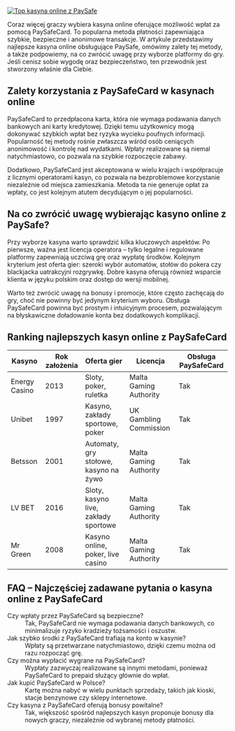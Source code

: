 [![Top kasyna online z PaySafe](https://123-caf.pages.dev/gitsignup.png)](https://vrmoo.ru/Bt82HjjY)

<p>Coraz więcej graczy wybiera kasyna online oferujące możliwość wpłat za pomocą PaySafeCard. To popularna metoda płatności zapewniająca szybkie, bezpieczne i anonimowe transakcje. W artykule przedstawimy najlepsze kasyna online obsługujące PaySafe, omówimy zalety tej metody, a także podpowiemy, na co zwrócić uwagę przy wyborze platformy do gry. Jeśli cenisz sobie wygodę oraz bezpieczeństwo, ten przewodnik jest stworzony właśnie dla Ciebie.</p>  <h2>Zalety korzystania z PaySafeCard w kasynach online</h2> <p>PaySafeCard to przedpłacona karta, która nie wymaga podawania danych bankowych ani karty kredytowej. Dzięki temu użytkownicy mogą dokonywać szybkich wpłat bez ryzyka wycieku poufnych informacji. Popularność tej metody rośnie zwłaszcza wśród osób ceniących anonimowość i kontrolę nad wydatkami. Wpłaty realizowane są niemal natychmiastowo, co pozwala na szybkie rozpoczęcie zabawy.</p>  <p>Dodatkowo, PaySafeCard jest akceptowana w wielu krajach i współpracuje z licznymi operatorami kasyn, co pozwala na bezproblemowe korzystanie niezależnie od miejsca zamieszkania. Metoda ta nie generuje opłat za wpłaty, co jest kolejnym atutem decydującym o jej popularności.</p>  <h2>Na co zwrócić uwagę wybierając kasyno online z PaySafe?</h2> <p>Przy wyborze kasyna warto sprawdzić kilka kluczowych aspektów. Po pierwsze, ważna jest licencja operatora – tylko legalne i regulowane platformy zapewniają uczciwą grę oraz wypłatę środków. Kolejnym kryterium jest oferta gier: szeroki wybór automatów, stołów do pokera czy blackjacka uatrakcyjni rozgrywkę. Dobre kasyna oferują również wsparcie klienta w języku polskim oraz dostęp do wersji mobilnej.</p>  <p>Warto też zwrócić uwagę na bonusy i promocje, które często zachęcają do gry, choć nie powinny być jedynym kryterium wyboru. Obsługa PaySafeCard powinna być prostym i intuicyjnym procesem, pozwalającym na błyskawiczne doładowanie konta bez dodatkowych komplikacji.</p>  <h2>Ranking najlepszych kasyn online z PaySafeCard</h2> <table> <thead> <tr> <th>Kasyno</th> <th>Rok założenia</th> <th>Oferta gier</th> <th>Licencja</th> <th>Obsługa PaySafeCard</th> </tr> </thead> <tbody> <tr> <td>Energy Casino</td> <td>2013</td> <td>Sloty, poker, ruletka</td> <td>Malta Gaming Authority</td> <td>Tak</td> </tr> <tr> <td>Unibet</td> <td>1997</td> <td>Kasyno, zakłady sportowe, poker</td> <td>UK Gambling Commission</td> <td>Tak</td> </tr> <tr> <td>Betsson</td> <td>2001</td> <td>Automaty, gry stołowe, kasyno na żywo</td> <td>Malta Gaming Authority</td> <td>Tak</td> </tr> <tr> <td>LV BET</td> <td>2016</td> <td>Sloty, kasyno live, zakłady sportowe</td> <td>Malta Gaming Authority</td> <td>Tak</td> </tr> <tr> <td>Mr Green</td> <td>2008</td> <td>Kasyno online, poker, live casino</td> <td>Malta Gaming Authority</td> <td>Tak</td> </tr> </tbody> </table>  <h2>FAQ – Najczęściej zadawane pytania o kasyna online z PaySafeCard</h2> <dl>   <dt>Czy wpłaty przez PaySafeCard są bezpieczne?</dt>   <dd>Tak, PaySafeCard nie wymaga podawania danych bankowych, co minimalizuje ryzyko kradzieży tożsamości i oszustw.</dd>    <dt>Jak szybko środki z PaySafeCard trafiają na konto w kasynie?</dt>   <dd>Wpłaty są przetwarzane natychmiastowo, dzięki czemu można od razu rozpocząć grę.</dd>    <dt>Czy można wypłacić wygrane na PaySafeCard?</dt>   <dd>Wypłaty zazwyczaj realizowane są innymi metodami, ponieważ PaySafeCard to prepaid służący głównie do wpłat.</dd>    <dt>Jak kupić PaySafeCard w Polsce?</dt>   <dd>Kartę można nabyć w wielu punktach sprzedaży, takich jak kioski, stacje benzynowe czy sklepy internetowe.</dd>    <dt>Czy kasyna z PaySafeCard oferują bonusy powitalne?</dt>   <dd>Tak, większość spośród najlepszych kasyn proponuje bonusy dla nowych graczy, niezależnie od wybranej metody płatności.</dd> </dl>
